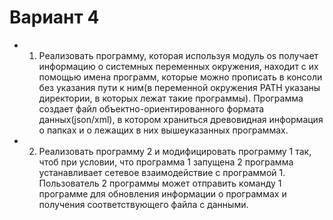 # Вариант 4

- 1) Реализовать программу, которая используя модуль os получает информацию о системных
переменных окружения, находит с их помощью имена программ, которые можно прописать в
консоли без указания пути к ним(в переменной окружения PATH указаны директории, в
которых лежат такие программы). Программа создает файл объектно-ориентированного
формата данных(json/xml), в котором храниться древовидная информация о папках и о
лежащих в них вышеуказанных программах.

- 2) Реализовать программу 2 и модифицировать программу 1 так, чтоб при условии, что
программа 1 запущена 2 программа устанавливает сетевое взаимодействие с программой 1.
Пользователь 2 программы может отправить команду 1 программе для обновления
информации о программах и получения соответствующего файла с данными.
